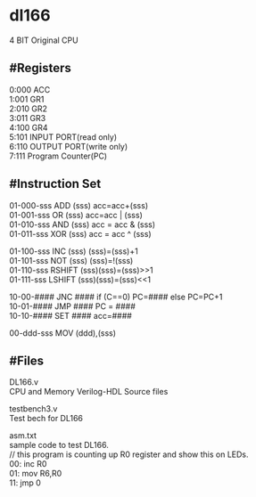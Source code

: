 # dl166
4 BIT Original CPU

#Registers  
------------------------  
0:000 ACC  
1:001 GR1  
2:010 GR2  
3:011 GR3  
4:100 GR4  
5:101 INPUT PORT(read only)  
6:110 OUTPUT PORT(write only)  
7:111 Program Counter(PC)  

#Instruction Set  
------------------------  
01-000-sss ADD (sss)  acc=acc+(sss)  
01-001-sss OR (sss)   acc=acc | (sss)  
01-010-sss AND (sss)  acc = acc & (sss)  
01-011-sss XOR (sss)  acc = acc ^ (sss)  

01-100-sss INC (sss)  (sss)=(sss)+1  
01-101-sss NOT (sss)  (sss)=!(sss)  
01-110-sss RSHIFT (sss)(sss)=(sss)>>1  
01-111-sss LSHIFT (sss)(sss)=(sss)<<1  

10-00-#### JNC #### if (C==0) PC=#### else PC=PC+1  
10-01-#### JMP #### PC = ####  
10-10-#### SET #### acc=####  

00-ddd-sss MOV (ddd),(sss)  

#Files
------------------------  
DL166.v  
CPU and Memory Verilog-HDL Source files  

testbench3.v  
Test bech for DL166  

asm.txt  
sample code to test DL166.  
// this program is counting up R0 register and show this on LEDs.  
00: inc R0   
01: mov R6,R0  
11: jmp 0  
